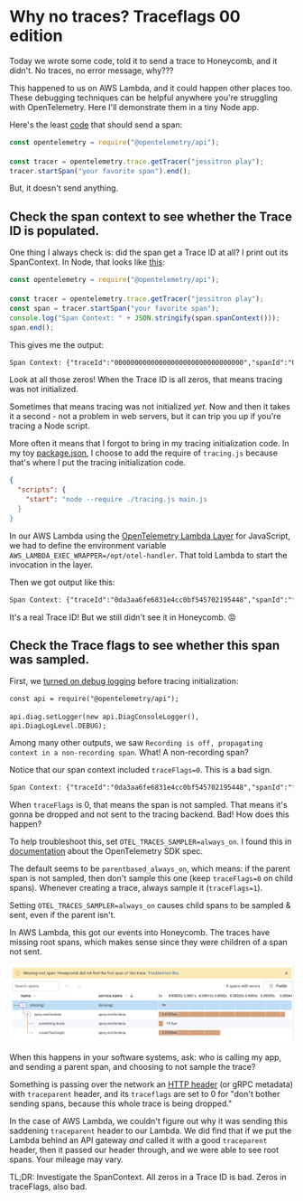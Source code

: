 # Why no traces? Traceflags 00 edition

Today we wrote some code, told it to send a trace to Honeycomb, and it didn't. No traces, no error message, why???

This happened to us on AWS Lambda, and it could happen other places too. These debugging techniques can be helpful anywhere you're struggling with OpenTelemetry. Here I'll demonstrate them in a tiny Node app.

Here's the least [code](https://github.com/jessitron/why-no-traces/blob/200630747e2d76ef033d70363a0a7df45583b42b/main.js) that should send a span:

```js
const opentelemetry = require("@opentelemetry/api");

const tracer = opentelemetry.trace.getTracer("jessitron play");
tracer.startSpan("your favorite span").end();
```

But, it doesn't send anything.

## Check the span context to see whether the Trace ID is populated.

One thing I always check is: did the span get a Trace ID at all? I print out its SpanContext. In Node, that looks like [this](https://github.com/jessitron/why-no-traces/blob/ea4aab3c953f57bde99c493feff6cb58e669e4bd/main.js):

```js
const opentelemetry = require("@opentelemetry/api");

const tracer = opentelemetry.trace.getTracer("jessitron play");
const span = tracer.startSpan("your favorite span");
console.log("Span Context: " + JSON.stringify(span.spanContext()));
span.end();
```

This gives me the output:

```txt
Span Context: {"traceId":"00000000000000000000000000000000","spanId":"0000000000000000","traceFlags":0}
```

Look at all those zeros! When the Trace ID is all zeros, that means tracing was not initialized.

Sometimes that means tracing was not initialized _yet_. Now and then it takes it a second - not a problem in web servers, but it can trip you up if you're tracing a Node script.

More often it means that I forgot to bring in my tracing initialization code. In my toy [package.json](https://github.com/jessitron/why-no-traces/blob/1e1f6080a5eb47a4de9c38fd3700aa4cedec01e0/package.json#L7C6-L7C6), I choose to add the require of `tracing.js` because that's where I put the tracing initialization code.

```json
{
  "scripts": {
    "start": "node --require ./tracing.js main.js
  }
}
```

In our AWS Lambda using the [OpenTelemetry Lambda Layer](https://opentelemetry.io/docs/faas/lambda-auto-instrument/) for JavaScript, we had to define the environment variable `AWS_LAMBDA_EXEC_WRAPPER=/opt/otel-handler`. That told Lambda to start the invocation in the layer.

Then we got output like this:

```txt
Span Context: {"traceId":"0da3aa6fe6831e4cc0bf545702195448","spanId":"f726b788cd02eb04","traceFlags":0}
```

It's a real Trace ID! But we still didn't see it in Honeycomb. 😡

## Check the Trace flags to see whether this span was sampled.

First, we [turned on debug logging](https://github.com/jessitron/why-no-traces/blob/c78cb970c4fb2aa1ff81cfb2fb5eb1062c93b7e1/tracing.js#L4) before tracing initialization:

```
const api = require("@opentelemetry/api");

api.diag.setLogger(new api.DiagConsoleLogger(), api.DiagLogLevel.DEBUG);
```

Among many other outputs, we saw `Recording is off, propagating context in a non-recording span`. What! A non-recording span?

Notice that our span context included `traceFlags=0`. This is a bad sign.

```txt
Span Context: {"traceId":"0da3aa6fe6831e4cc0bf545702195448","spanId":"f726b788cd02eb04","traceFlags":0}
```

When `traceFlags` is 0, that means the span is not sampled. That means it's gonna be dropped and not sent to the tracing backend. Bad! How does this happen?

To help troubleshoot this, set `OTEL_TRACES_SAMPLER=always_on`. I found this in [documentation](https://opentelemetry.io/docs/specs/otel/configuration/sdk-environment-variables/) about the OpenTelemetry SDK spec.

The default seems to be `parentbased_always_on`, which means: if the parent span is not sampled, then don't sample this one (keep `traceFlags=0` on child spans). Whenever creating a trace, always sample it (`traceFlags=1`).

Setting `OTEL_TRACES_SAMPLER=always_on` causes child spans to be sampled & sent, even if the parent isn't.

In AWS Lambda, this got our events into Honeycomb. The traces have missing root spans, which makes sense since they were children of a span not sent.

![a toy trace with a missing root span in Honeycomb](img/spicy-missing-root-span.png)

When this happens in your software systems, ask: who is calling my app, and sending a parent span, and choosing to not sample the trace?

Something is passing over the network an [HTTP header](https://www.w3.org/TR/trace-context/#sampled-flag) (or gRPC metadata) with `traceparent` header, and its `traceflags` are set to 0 for "don't bother sending spans, because this whole trace is being dropped."

In the case of AWS Lambda, we couldn't figure out why it was sending this saddening `traceparent` header to our Lambda. We did find that if we put the Lambda behind an API gateway _and_ called it with a good `traceparent` header, then it passed our header through, and we were able to see root spans. Your mileage may vary.

TL;DR: Investigate the SpanContext. All zeros in a Trace ID is bad. Zeros in traceFlags, also bad.
